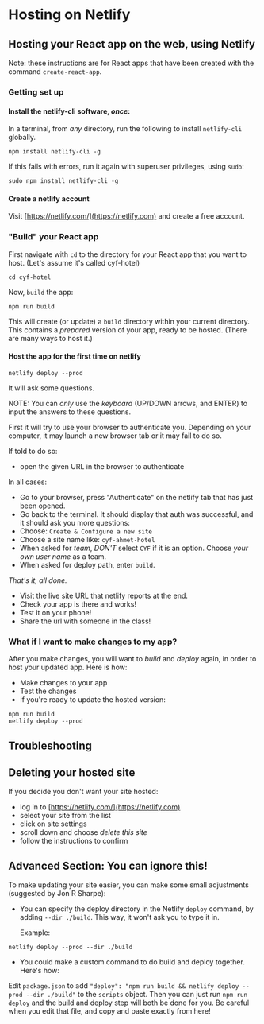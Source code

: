 # Hosting on Netlify

## Hosting your React app on the web, using Netlify

Note: these instructions are for React apps that have been created with the command `create-react-app`.

### Getting set up

#### Install the netlify-cli software, _once_:

In a terminal, from _any_ directory, run the following to install `netlify-cli` globally.

```
npm install netlify-cli -g
```

If this fails with errors, run it again with superuser privileges, using `sudo`:

```
sudo npm install netlify-cli -g
```

#### Create a netlify account

Visit [https://netlify.com/](https://netlify.com) and create a free account.

### "Build" your React app

First navigate with `cd` to the directory for your React app that you want to host. (Let's assume it's called cyf-hotel)

```
cd cyf-hotel
```

Now, `build` the app:

```
npm run build
```

This will create (or update) a `build` directory within your current directory. This contains a _prepared_ version of your app, ready to be hosted. (There are many ways to host it.)

#### Host the app for the first time on netlify

```
netlify deploy --prod
```

It will ask some questions.

NOTE: You can _only_ use the _keyboard_ (UP/DOWN arrows, and ENTER) to input the answers to these questions.

First it will try to use your browser to authenticate you. Depending on your computer, it may launch a new browser tab or it may fail to do so.

If told to do so:

* open the given URL in the browser to authenticate

In all cases:

* Go to your browser, press "Authenticate" on the netlify tab that has just been opened.
* Go back to the terminal. It should display that auth was successful, and it should ask you more questions:
* Choose: `Create & Configure a new site`
* Choose a site name like: `cyf-ahmet-hotel`
* When asked for _team_, _DON'T_ select `CYF` if it is an option. Choose _your own user name_ as a team.
* When asked for deploy path, enter `build`.

_That's it, all done._

* Visit the live site URL that netlify reports at the end.
* Check your app is there and works!
* Test it on your phone!
* Share the url with someone in the class!

### What if I want to make changes to my app?

After you make changes, you will want to _build_ and _deploy_ again, in order to host your updated app. Here is how:

* Make changes to your app
* Test the changes
* If you're ready to update the hosted version:

```
npm run build
netlify deploy --prod
```

## Troubleshooting

## Deleting your hosted site

If you decide you don't want your site hosted:

* log in to [https://netlify.com/](https://netlify.com)
* select your site from the list
* click on site settings
* scroll down and choose _delete this site_
* follow the instructions to confirm

## Advanced Section: You can ignore this!

To make updating your site easier, you can make some small adjustments (suggested by Jon R Sharpe):

*   You can specify the deploy directory in the Netlify `deploy` command, by adding `--dir ./build`. This way, it won't ask you to type it in.

    Example:

`netlify deploy --prod --dir ./build`

* You could make a custom command to do build and deploy together. Here's how:

Edit `package.json` to add `"deploy": "npm run build && netlify deploy --prod --dir ./build"` to the `scripts` object. Then you can just run `npm run deploy` and the build and deploy step will both be done for you. Be careful when you edit that file, and copy and paste exactly from here!

